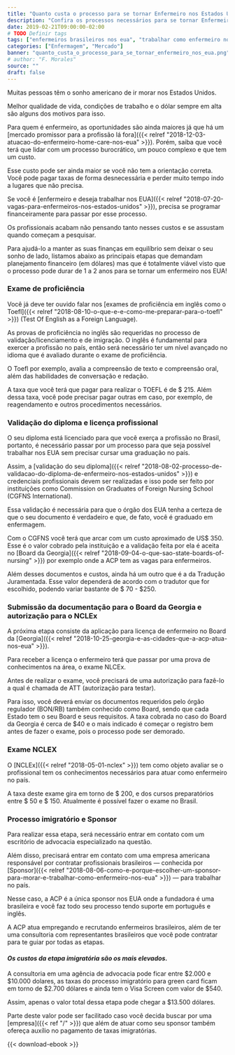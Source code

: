 ```yaml
---
title: "Quanto custa o processo para se tornar Enfermeiro nos Estados Unidos"
description: "Confira os processos necessários para se tornar Enfermeiro atuante nos EUA e os custos envolvidos para a realização desse sonho."
date: 2019-02-21T09:00:00-02:00
# TODO Definir tags
tags: ["enfermeiros brasileiros nos eua", "trabalhar como enfermeiro nos eua"]
categories: ["Enfermagem", "Mercado"]
banner: "quanto_custa_o_processo_para_se_tornar_enfermeiro_nos_eua.png"
# author: "F. Morales"
source: ""
draft: false
---
```


Muitas pessoas têm o sonho americano de ir morar nos Estados Unidos.

Melhor qualidade de vida, condições de trabalho e o dólar sempre em alta são alguns dos motivos para isso.

Para quem é enfermeiro, as oportunidades são ainda maiores já que há um [mercado promissor para a profissão lá fora]({{< relref "2018-12-03-atuacao-do-enfermeiro-home-care-nos-eua" >}}). Porém, saiba que você terá que lidar com um processo burocrático, um pouco complexo e que tem um custo.

Esse custo pode ser ainda maior se você não tem a orientação correta. Você pode pagar taxas de
forma desnecessária e perder muito tempo indo a lugares que não precisa.

Se você é [enfermeiro e deseja trabalhar nos EUA]({{< relref "2018-07-20-vagas-para-enfermeiros-nos-estados-unidos" >}}), precisa se programar financeiramente para passar por esse processo.

Os profissionais acabam não pensando tanto nesses custos e se assustam quando começam a pesquisar.

Para ajudá-lo a manter as suas finanças em equilíbrio sem deixar o seu sonho de lado, listamos abaixo as principais etapas que demandam planejamento financeiro (em dólares) mas que é totalmente viável visto que o processo pode durar de 1 a 2 anos para se tornar um enfermeiro nos EUA!

### Exame de proficiência

Você já deve ter ouvido falar nos [exames de proficiência em inglês como o Toefl]({{< relref "2018-08-10-o-que-e-e-como-me-preparar-para-o-toefl" >}}) (Test Of English as a Foreign Language).

As provas de proficiência no inglês são requeridas no processo de validação/licenciamento e de imigração. O inglês é fundamental para exercer a profissão no país, então será necessário ter um nível avançado no idioma que é avaliado durante o exame de proficiência.

O Toefl por exemplo, avalia a compreensão de texto e compreensão oral, além das habilidades de conversação e redação.

A taxa que você terá que pagar para realizar o TOEFL é de $ 215. Além dessa taxa, você pode precisar pagar outras em caso, por exemplo, de reagendamento e outros procedimentos necessários.

### Validação do diploma e licença profissional

O seu diploma está licenciado para que você exerça a profissão no Brasil, portanto, é necessário passar por um processo para que seja possível trabalhar nos EUA sem precisar cursar uma graduação no país.

Assim, a [validação do seu diploma]({{< relref "2018-08-02-processo-de-validacao-do-diploma-de-enfermeiro-nos-estados-unidos" >}}) e credenciais profissionais devem ser realizadas e isso pode ser feito por instituições como Commission on Graduates of Foreign Nursing School (CGFNS
International).

Essa validação é necessária para que o órgão dos EUA tenha a certeza de que o seu documento é verdadeiro e que, de fato, você é graduado em enfermagem.

Com o CGFNS você terá que arcar com um custo aproximado de US$ 350. Esse é o valor cobrado pela instituição e a validação feita por ela é aceita no [Board da Georgia]({{< relref "2018-09-04-o-que-sao-state-boards-of-nursing" >}}) por exemplo onde a ACP tem as vagas para enfermeiros.

Além desses documentos e custos, ainda há um outro que é a da Tradução Juramentada. Esse valor dependerá de acordo com o tradutor que for escolhido, podendo variar bastante de $ 70 - $250.

### Submissão da documentação para o Board da Georgia e autorização para o NCLEx

A próxima etapa consiste da aplicação para licença de enfermeiro no Board da [Georgia]({{< relref "2018-10-25-georgia-e-as-cidades-que-a-acp-atua-nos-eua" >}}).

Para receber a licença o enfermeiro terá que passar por uma prova de conhecimentos na
área, o exame NLCEx.

Antes de realizar o exame, você precisará de uma autorização para fazê-lo a qual é chamada de ATT (autorização para testar).

Para isso, você deverá enviar os documentos requeridos pelo órgão regulador (BON/RB) também conhecido como Board, sendo que cada Estado tem o seu Board e seus requisitos. A taxa cobrada no caso do Board da Georgia é cerca de $40 e o mais indicado é começar o registro bem antes de fazer o exame, pois o processo pode ser demorado.

### Exame NCLEX

O [NCLEx]({{< relref "2018-05-01-nclex" >}}) tem como objeto avaliar se o profissional tem os conhecimentos necessários para atuar como enfermeiro no país.

A taxa deste exame gira em torno de $ 200, e dos cursos preparatórios entre $ 50 e $ 150. Atualmente é possível fazer o exame no Brasil.

### Processo imigratório e Sponsor

Para realizar essa etapa, será necessário entrar em contato com um escritório de advocacia especializado na questão.

Além disso, precisará entrar em contato com uma empresa americana responsável por contratar profissionais brasileiros — conhecida por [Sponsor]({{< relref "2018-08-06-como-e-porque-escolher-um-sponsor-para-morar-e-trabalhar-como-enfermeiro-nos-eua" >}}) — para trabalhar no país.

Nesse caso, a ACP é a única sponsor nos EUA onde a fundadora é uma brasileira e você faz todo seu processo tendo suporte em português e inglês.

A ACP atua empregando e recrutando enfermeiros brasileiros, além de ter uma consultoria com representantes brasileiros que você pode contratar para te guiar por todas as etapas.

#### *Os custos da etapa imigratória são os mais elevados.*

A consultoria em uma agência de advocacia pode ficar entre $2.000 e $10.000 dolares, as taxas do processo imigratório para green card ficam em torno de $2.700 dólares e ainda tem o Visa Screen com valor de $540.

Assim, apenas o valor total dessa etapa pode chegar a $13.500 dólares.

Parte deste valor pode ser facilitado caso você decida buscar por uma [empresa]({{< ref "/" >}}) que além de atuar como seu sponsor também ofereça auxílio no pagamento de taxas imigratórias.

{{< download-ebook >}}
